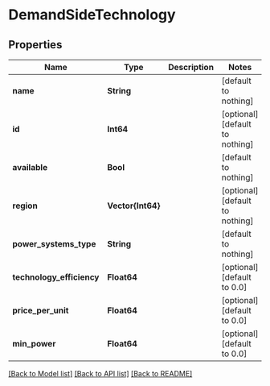 # DemandSideTechnology


## Properties
Name | Type | Description | Notes
------------ | ------------- | ------------- | -------------
**name** | **String** |  | [default to nothing]
**id** | **Int64** |  | [optional] [default to nothing]
**available** | **Bool** |  | [default to nothing]
**region** | **Vector{Int64}** |  | [optional] [default to nothing]
**power_systems_type** | **String** |  | [default to nothing]
**technology_efficiency** | **Float64** |  | [optional] [default to 0.0]
**price_per_unit** | **Float64** |  | [optional] [default to 0.0]
**min_power** | **Float64** |  | [optional] [default to 0.0]


[[Back to Model list]](../README.md#models) [[Back to API list]](../README.md#api-endpoints) [[Back to README]](../README.md)



